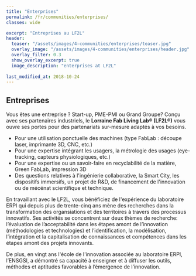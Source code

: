 ```yaml
---
title: "Enterprises"
permalink: /fr/communities/enterprises/
classes: wide

excerpt: "Entreprises au LF2L"
header:
  teaser: "/assets/images/4-communities/enterprises/teaser.jpg"
  overlay_image: "/assets/images/4-communities/enterprises/header.jpg"
  overlay_filter: 0.3
  show_overlay_excerpt: true 
  image_description: "enterprises at LF2L"
  
last_modified_at: 2018-10-24
---
```



## Entreprises

Vous êtes une entreprise ? Start-up, PME-PMI ou Grand Groupe?
Conçu avec ses partenaires industriels, le **Lorraine Fab Living Lab® (LF2L®)** vous ouvre ses portes pour des partenariats sur-mesure adaptés à vos besoins.


- Pour une utilisation ponctuelle des machines (type FabLab : découpe laser, imprimante 3D, CNC, etc.)
- Pour une expertise intégrant les usagers, la métrologie des usages (eye-tracking, capteurs physiologiques, etc.)
- Pour une expertise ou un savoir-faire en recyclabilité de la matière, Green FabLab, impression 3D
- Des questions relatives à l'ingénierie collaborative, la Smart City, les dispositifs immersifs, un projet de R&amp;D, de financement de l'innovation ou de mécénat scientifique et technique.

En travaillant avec le LF2L, vous bénéficiez de l'expérience du laboratoire ERPI qui depuis plus de trente-cinq ans mène des recherches dans la transformation des organsiations et des territoires à travers des processus innovatifs. Ses activités se concentrent sur deux thèmes de recherche: l’évaluation de l’acceptabilité dans les étapes amont de l’innovation (méthodologies et technologies) et l’identification, la modélisation, l’intégration et la capitalisation de connaissances et compétences dans les étapes amont des projets innovants.


De plus, en vingt ans l'école de l'innovation associée au laboratoire ERPI, l’ENSGSI, a démontré sa capacité à enseigner et à diffuser les outils, méthodes et aptitudes favorables à l’émergence de l’innovation.




